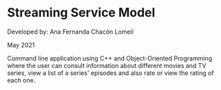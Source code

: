 # Streaming Service Model

Developed by: Ana Fernanda Chacón Lomelí

May 2021


Command line application using C++ and Object-Oriented Programming where the user can consult information about different movies and TV series, view a list of a series' episodes and also rate or view the rating of each one.
